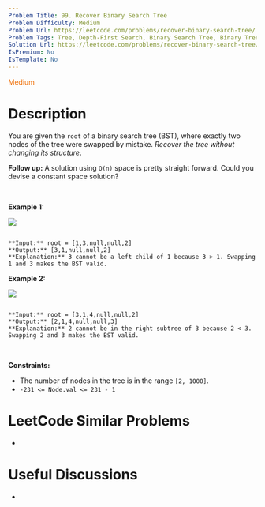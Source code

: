 ```yaml
---
Problem Title: 99. Recover Binary Search Tree
Problem Difficulty: Medium
Problem Url: https://leetcode.com/problems/recover-binary-search-tree/
Problem Tags: Tree, Depth-First Search, Binary Search Tree, Binary Tree
Solution Url: https://leetcode.com/problems/recover-binary-search-tree/solution/
IsPremium: No
IsTemplate: No
---
```


<span style="color: rgb(239, 108, 0);">Medium</span>

# Description

You are given the `root` of a binary search tree (BST), where exactly two nodes of the tree were swapped by mistake. *Recover the tree without changing its structure*.


**Follow up:** A solution using `O(n)` space is pretty straight forward. Could you devise a constant space solution?


 


**Example 1:**


![](https://assets.leetcode.com/uploads/2020/10/28/recover1.jpg)

```

**Input:** root = [1,3,null,null,2]
**Output:** [3,1,null,null,2]
**Explanation:** 3 cannot be a left child of 1 because 3 > 1. Swapping 1 and 3 makes the BST valid.

```

**Example 2:**


![](https://assets.leetcode.com/uploads/2020/10/28/recover2.jpg)

```

**Input:** root = [3,1,4,null,null,2]
**Output:** [2,1,4,null,null,3]
**Explanation:** 2 cannot be in the right subtree of 3 because 2 < 3. Swapping 2 and 3 makes the BST valid.

```

 


**Constraints:**


* The number of nodes in the tree is in the range `[2, 1000]`.
* `-231 <= Node.val <= 231 - 1`




# LeetCode Similar Problems

- []()

# Useful Discussions

- []()
